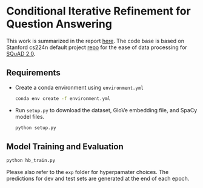 # Conditional Iterative Refinement for Question Answering

This work is summarized in the report [here](/doc/summary.pdf).
The code base is based on Stanford cs224n default project [repo](https://github.com/abisee/cs224n-win18-squad)
for the ease of data processing for [SQuAD 2.0](https://rajpurkar.github.io/SQuAD-explorer/).


## Requirements

* Create a conda environment using `environment.yml`

    ```sh
    conda env create -f environment.yml
    ```

* Run `setup.py` to download the dataset, GloVe embedding file, and SpaCy model files.

    ```sh
    python setup.py
    ```

## Model Training and Evaluation

```sh
python hb_train.py
```

Please also refer to the `exp` folder for hyperpamater choices.
The predictions for dev and test sets are generated at the end of each epoch.




